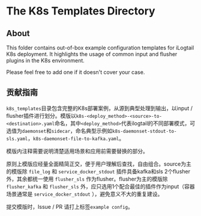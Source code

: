 # The K8s Templates Directory

## About

This folder contains out-of-box example configuration templates for iLogtail K8s deployment. It highlights the usage of common input and flusher plugins in the K8s environment.

Please feel free to add one if it doesn't cover your case.

## 贡献指南

`k8s_templates`目录包含完整的K8s部署案例，从源到典型处理到输出，以input / flusher插件进行划分。模版以`k8s-<deploy_method>-<source>-to-<destination>.yaml`命名，其中`<deploy_method>`代表ilogtail的不同部署模式，可选值为`daemonset`和`sidecar`，命名典型示例如`k8s-daemonset-stdout-to-sls.yaml`，`k8s-daemonset-file-to-kafka.yaml`。

模版内注释需要说明清楚适用场景和应用前需要替换的部分。

原则上模版应经量全面精简正交，便于用户理解后查找，自由组合。source为主的模版除 `file_log` 和 `service_docker_stdout` 插件具备kafka和sls 2个flusher外，其余都统一使用 `flusher_sls` 作为flusher。flusher为主的模版除 `flusher_kafka` 和 `flusher_sls` 外，应只选用1个配合最佳的插件作为input（容器场景通常是 `service_docker_stdout` ），避免意义不大的重复建设。

提交模版时，Issue / PR 请打上标签`example config`。
